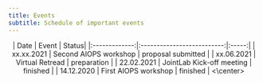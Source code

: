 ```yaml
---
title: Events
subtitle: Schedule of important events
---
```


<!-- | Tables        | Are           | Cool  |
| ------------- |:-------------:| -----:|
| col 3 is      | right-aligned | $1600 |
| col 2 is      | centered      |   $12 |
| zebra stripes | are neat      |    $1 | -->

<center>
| Date          | Event                      | Status|
|:-------------:|:--------------------------:|:-----:|
| xx.xx.2021    | Second AIOPS workshop      | proposal submitted |
| xx.06.2021    | Virtual Retread            | preparation |
| 22.02.2021    | JointLab Kick-off meeting  | finished    |
| 14.12.2020    | First AIOPS workshop       | finished    |
<\center>
